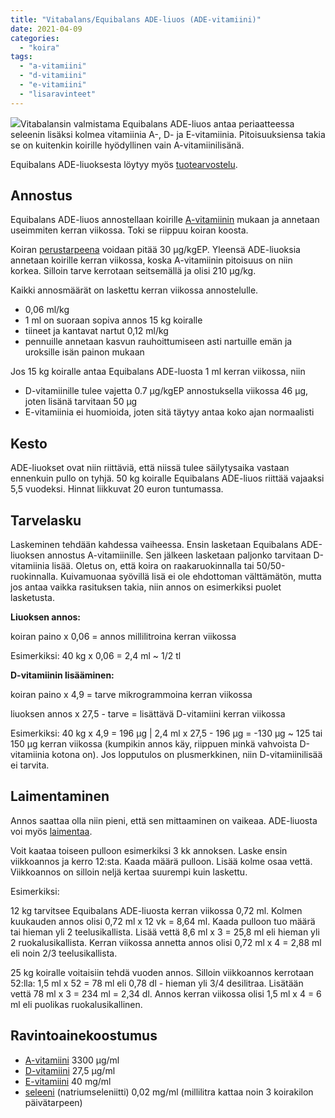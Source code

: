 ```yaml
---
title: "Vitabalans/Equibalans ADE-liuos (ADE-vitamiini)"
date: 2021-04-09
categories: 
  - "koira"
tags: 
  - "a-vitamiini"
  - "d-vitamiini"
  - "e-vitamiini"
  - "lisaravinteet"
---
```


[![](images/Equi-ADE-liuos-1-l-2065-7-FI-flat-768x768-250x250.jpg)](https://www.katiska.eu/wp-content/uploads/2019/03/Equi-ADE-liuos-1-l-2065-7-FI-flat-768x768.jpg)Vitabalansin valmistama Equibalans ADE-liuos antaa periaatteessa seleenin lisäksi kolmea vitamiinia A-, D- ja E-vitamiinia. Pitoisuuksiensa takia se on kuitenkin koirille hyödyllinen vain A-vitamiinilisänä.

Equibalans ADE-liuoksesta löytyy myös [tuotearvostelu](https://www.katiska.eu/tieto/koira-tuotearvostelu-vitamiini/equibalans-ade-liuos/).

## Annostus

Equibalans ADE-liuos annostellaan koirille [A-vitamiinin](https://www.katiska.eu/tieto/koira-tarve-vitamiini/a-vitamiini-retinoli/) mukaan ja annetaan useimmiten kerran viikossa. Toki se riippuu koiran koosta.

Koiran [perustarpeena](https://www.katiska.eu/tieto/ravitsemus/mita-tarkoittaa-koiran-tarve/) voidaan pitää 30 µg/kgEP. Yleensä ADE-liuoksia annetaan koirille kerran viikossa, koska A-vitamiinin pitoisuus on niin korkea. Silloin tarve kerrotaan seitsemällä ja olisi 210 µg/kg.

Kaikki annosmäärät on laskettu kerran viikossa annostelulle.

- 0,06 ml/kg
- 1 ml on suoraan sopiva annos 15 kg koiralle
- tiineet ja kantavat nartut 0,12 ml/kg
- pennuille annetaan kasvun rauhoittumiseen asti nartuille emän ja uroksille isän painon mukaan

Jos 15 kg koiralle antaa Equibalans ADE-luosta 1 ml kerran viikossa, niin

- D-vitamiinille tulee vajetta 0.7 µg/kgEP annostuksella viikossa 46 µg, joten lisänä tarvitaan 50 µg
- E-vitamiinia ei huomioida, joten sitä täytyy antaa koko ajan normaalisti

## Kesto

ADE-liuokset ovat niin riittäviä, että niissä tulee säilytysaika vastaan ennenkuin pullo on tyhjä. 50 kg koiralle Equibalans ADE-liuos riittää vajaaksi 5,5 vuodeksi. Hinnat liikkuvat 20 euron tuntumassa.

## Tarvelasku

Laskeminen tehdään kahdessa vaiheessa. Ensin lasketaan Equibalans ADE-liuoksen annostus A-vitamiinille. Sen jälkeen lasketaan paljonko tarvitaan D-vitamiinia lisää. Oletus on, että koira on raakaruokinnalla tai 50/50-ruokinnalla. Kuivamuonaa syövillä lisä ei ole ehdottoman välttämätön, mutta jos antaa vaikka rasituksen takia, niin annos on esimerkiksi puolet lasketusta.

**Liuoksen annos:**

koiran paino x 0,06 = annos millilitroina kerran viikossa

Esimerkiksi: 40 kg x 0,06 = 2,4 ml ~ 1/2 tl

**D-vitamiinin lisääminen:**

koiran paino x 4,9 = tarve mikrogrammoina kerran viikossa

liuoksen annos x 27,5 - tarve = lisättävä D-vitamiini kerran viikossa

Esimerkiksi: 40 kg x 4,9 = 196 µg | 2,4 ml x 27,5 - 196 µg = -130 µg ~ 125 tai 150 µg kerran viikossa (kumpikin annos käy, riippuen minkä vahvoista D-vitamiinia kotona on). Jos lopputulos on plusmerkkinen, niin D-vitamiinilisää ei tarvita.

## Laimentaminen

Annos saattaa olla niin pieni, että sen mittaaminen on vaikeaa. ADE-liuosta voi myös [laimentaa](https://www.katiska.eu/tieto/monivitamiinit-ja-mineraalit/ade-liuos/).

Voit kaataa toiseen pulloon esimerkiksi 3 kk annoksen. Laske ensin viikkoannos ja kerro 12:sta. Kaada määrä pulloon. Lisää kolme osaa vettä. Viikkoannos on silloin neljä kertaa suurempi kuin laskettu.

Esimerkiksi:

12 kg tarvitsee Equibalans ADE-liuosta kerran viikossa 0,72 ml. Kolmen kuukauden annos olisi 0,72 ml x 12 vk = 8,64 ml. Kaada pulloon tuo määrä tai hieman yli 2 teelusikallista. Lisää vettä 8,6 ml x 3 = 25,8 ml eli hieman yli 2 ruokalusikallista. Kerran viikossa annetta annos olisi 0,72 ml x 4 = 2,88 ml eli noin 2/3 teelusikallista.

25 kg koiralle voitaisiin tehdä vuoden annos. Silloin viikkoannos kerrotaan 52:lla: 1,5 ml x 52 = 78 ml eli 0,78 dl - hieman yli 3/4 desilitraa. Lisätään vettä 78 ml x 3 = 234 ml = 2,34 dl. Annos kerran viikossa olisi 1,5 ml x 4 = 6 ml eli puolikas ruokalusikallinen.

## Ravintoainekoostumus

- [A-vitamiini](https://www.katiska.eu/tieto/a-vitamiini/a-vitamiini/) 3300 µg/ml
- [D-vitamiini](https://www.katiska.eu/tieto/d-vitamiini/d-vitamiini/) 27,5 µg/ml
- [E-vitamiini](https://www.katiska.eu/tieto/e-vitamiini/koira-e-vitamiini/) 40 mg/ml
- [seleeni](https://www.katiska.eu/tieto/koira-tarve-mineraali/seleeni/) (natriumseleniitti) 0,02 mg/ml (millilitra kattaa noin 3 koirakilon päivätarpeen)
